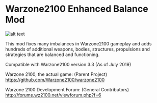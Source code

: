 # Warzone2100 Enhanced Balance Mod
![alt text](https://github.com/jbreija/Warzone2100EB/blob/master/screenshots/mainpage.png)

This mod fixes many imbalances in Warzone2100 gameplay and adds hundreds of additional weapons, bodies, structures, propulsions and strategies that are balanced and functioning. 

Compatible with Warzone2100 version 3.3 (As of July 2019)

Warzone 2100, the actual game: (Parent Project)
https://github.com/Warzone2100/warzone2100

Warzone 2100 Development Forum: (General Contributors)
http://forums.wz2100.net/viewforum.php?f=6
